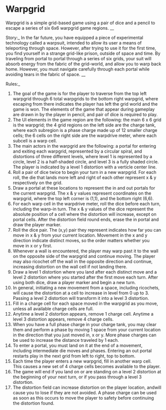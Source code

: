 # Warpgrid
Warpgrid is a simple grid-based game using a pair of dice and a pencil to escape a series of six 6x6 warpgrid game regions.
__

Story:_
In the far future, you have equipped a piece of experimental technology called a warpsuit, intended to allow its
user a means of teleporting through space. However, after trying to use it for the first time, you find yourself 
in a strange grid-like prison, outside of space and time. By traveling from portal to portal through a series of 
six grids, your suit will absorb energy from the fabric of the grid-world, and allow you to warp back home. 
However, you must navigate carefully through each portal while avoiding tears in the fabric of space.
__

Rules:_
1. The goal of the game is for the player to traverse from the top left warpgrid through 6 total warpgrids to the bottom right warpgrid, where escaping from there indicates the player has left the grid world and the game is won. The elements of the game that appear during gameplay are drawn in by the player in pencil, and pair of dice is required to play.
2. The UI elements in the game region are the following: the main 6 x 6 grid is the warpgrid; the 4 grid regions on the left side are the charge tank, where each subregion is a phase charge made up of 12 smaller charge cells; the 6 cells on the right side are the warpdrive meter, where each subcell is a warp cell.
3. The main actors in the warpgrid are the following: a portal for entering and exiting each warpgrid, represented by a circular spiral, and distortions of three different levels, where level 1 is represented by a circle, level 2 is a half-shaded circle, and level 3 is a fully shaded circle. The player is indicated by a level 1 distortion with a verticle center line.
4. Roll a pair of dice twice to begin your turn in a new warpgrid. For each roll, the die that lands more left and right of each other represent x & y respectively on the grid.
5. Draw a portal at these locations to represent the in and out portals for the current warpgrid. The x & y values represent coordinates on the warpgrid, where the top left corner is (1,1), and the bottom right (6,6).
6. For each warp cell in the warpdrive meter, roll the dice before each turn, including the warp-in turn. The x & y values of the dice represent the absolute position of a cell where the distortion will increase, except on portal cells. After the distortion field round ends, erase the in portal and draw the player marker.
7. Roll the dice pair. The (x,y) pair they represent indicates how far you can move in x & y from your current location. Movement in the x and y direction indicate distinct moves, so the order matters whether you move in x or y first.
8. Whenever a wall is encountered, the player may warp past it to the wall on the opposite side of the warpgrid and continue moving. The player may also ricochet off the wall in the opposite direction and continue, increasing distortion on the wall cell if not landing there.
9. Draw a level 1 distortion where you land after each distinct move and a level 2 distortion where you started after the first move each turn. After using both dice, draw a player marker and begin a new turn.
10. In general, initiating a new movement from a space, including ricochets, will cause the distortion at a cell to increase in level from 0 up to 3. Passing a level 2 distortion will transform it into a level 3 distortion.
11. Fill in a charge cell for each space moved in the warpgrid as you move, unless all available charge cells are full.
12. Anytime a level 2 distortion appears, remove 1 charge cell. Anytime a level 3 distortion appears, remove 4 charge cells.
13. When you have a full phase charge in your charge tank, you may clear them and perform a phase by moving 1 space from your current location in the direction that you just moved in, x or y. More phase charges can be used to increase the distance traveled by 1 each.
14. To enter a portal, you must land on it at the end of a movement, including intermediate die moves and phases. Entering an out portal restarts play in the next grid from left to right, top to bottom.
15. Each time the player enters a new warpgrid, fill in another warp cell. This causes a new set of 4 charge cells becomes available to the player. 
16. The game will end if you land on or are standing on a level 2 distortion at the beginning of your next turn, or if you pass through a level 3 distortion.
17. The distortion field can increase distortion on the player location, andwill cause you to lose if they are not avoided. A phase charge can be used as soon as this occurs to move the player to safety before continuing the distortion found.
